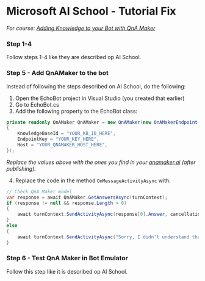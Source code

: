 # Microsoft AI School - Tutorial Fix
*For course: [Adding Knowledge to your Bot with QnA Maker](https://aischool.microsoft.com/en-us/conversational/learning-paths/building-an-intelligent-bot/adding-knowledge-to-your-bot-with-qna-maker)*

### Step 1-4
Follow steps 1-4 like they are described op AI School.

### Step 5 - Add QnAMaker to the bot
Instead of following the steps described on AI School, do the following:

1. Open the EchoBot project in Visual Studio (you created that earlier)
2. Go to EchoBot.cs
3. Add the following property to the EchoBot class: 
```c#
private readonly QnAMaker QnAMaker = new QnAMaker(new QnAMakerEndpoint()
{
    KnowledgeBaseId = "YOUR_KB_ID_HERE",
    EndpointKey = "YOUR_KEY_HERE",
    Host = "YOUR_QNAMAKER_HOST_HERE",
});
```
*Replace the values above with the ones you find in your [qnamaker.ai](https://www.qnamaker.ai/) (after publishing).*

4. Replace the code in the method `OnMessageActivityAsync` with:
```c#
// Check QnA Maker model
var response = await QnAMaker.GetAnswersAsync(turnContext);
if (response != null && response.Length > 0)
{
    await turnContext.SendActivityAsync(response[0].Answer, cancellationToken: cancellationToken);
}
else
{
    await turnContext.SendActivityAsync("Sorry, I didn't understand that.");
}
```

### Step 6 - Test QnA Maker in Bot Emulator
Follow this step like it is described op AI School.
